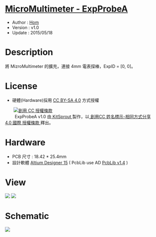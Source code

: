 [MicroMultimeter - ExpProbeA](https://github.com/KitSprout/MicroMultimeter)
========
* Author  : [Hom](http://about.me/Hom)
* Version : v1.0
* Update  : 2015/05/18

Description
========
將 MizroMultimeter 的擴充，連接 4mm 電表探棒，ExpID = [0, 0]。

License
========
* 硬體(Hardware)採用 [CC BY-SA 4.0](http://creativecommons.org/licenses/by-sa/4.0/deed.zh_TW) 方式授權 
  
　　<a rel="license" href="http://creativecommons.org/licenses/by-sa/4.0/deed.zh_TW"><img alt="創用 CC 授權條款" style="border-width:0" src="http://i.creativecommons.org/l/by-sa/3.0/tw/80x15.png" /></a>  
　　<span xmlns:dct="http://purl.org/dc/terms/" property="dct:title"> ExpProbeA v1.0 </span>由<a xmlns:cc="http://creativecommons.org/ns#" href="https://github.com/KitSprout" property="cc:attributionName" rel="cc:attributionURL"> KitSprout </a>製作，以<a rel="license" href="http://creativecommons.org/licenses/by-sa/4.0/deed.zh_TW"> 創用CC 姓名標示-相同方式分享 4.0 國際 授權條款 </a>釋出。  

Hardware
========
* PCB 尺寸 : 18.42 * 25.4mm
* 設計軟體 [Altium Designer 15](http://www.altium.com/en/products/altium-designer) ( PcbLib use AD [PcbLib v1.4](https://github.com/KitSprout/AltiumDesigner_PcbLibrary/releases/tag/v1.4) ) 

View
========
<img src="https://lh3.googleusercontent.com/-cdraWfQaeLA/VVoxw5SAh3I/AAAAAAAAMgw/26nEtA1T5DM/s1600/DSC_2787.jpg"/>
<img src="https://lh3.googleusercontent.com/-UhUEIqr55Pk/VVoxw6B1FBI/AAAAAAAAMg4/4lBU2uu-heg/s1600/DSC_2790.jpg"/>

Schematic
========
<img src="https://lh3.googleusercontent.com/-p_NoSVvZ6-8/VVlhht4PXZI/AAAAAAAAMes/5BZ09TF8dUk/s1600/ExpProbeA.png"/>
